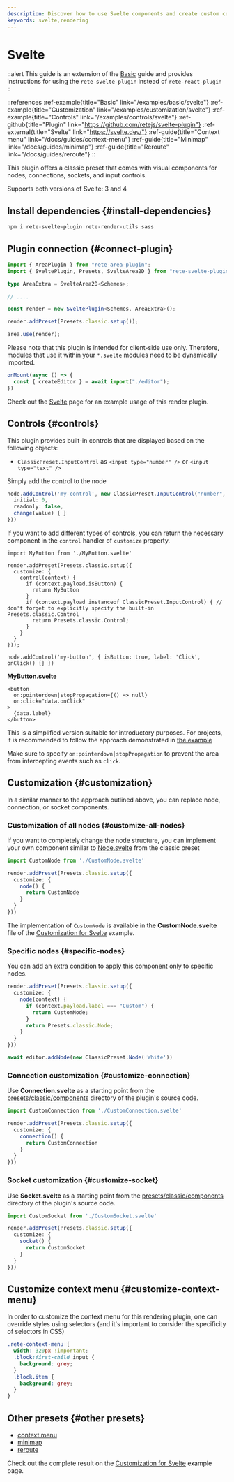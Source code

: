 ```yaml
---
description: Discover how to use Svelte components and create custom components with rete-svelte-plugin. This guide provides step-by-step instructions for using the plugin, along with helpful references and examples to get you started
keywords: svelte,rendering
---
```


# Svelte

::alert
This guide is an extension of the [Basic](/docs/guides/basic) guide and provides instructions for using the `rete-svelte-plugin` instead of `rete-react-plugin`
::

::references
:ref-example{title="Basic" link="/examples/basic/svelte"}
:ref-example{title="Customization" link="/examples/customization/svelte"}
:ref-example{title="Controls" link="/examples/controls/svelte"}
:ref-github{title="Plugin" link="https://github.com/retejs/svelte-plugin"}
:ref-external{title="Svelte" link="https://svelte.dev/"}
:ref-guide{title="Context menu" link="/docs/guides/context-menu"}
:ref-guide{title="Minimap" link="/docs/guides/minimap"}
:ref-guide{title="Reroute" link="/docs/guides/reroute"}
::

This plugin offers a classic preset that comes with visual components for nodes, connections, sockets, and input controls.

Supports both versions of Svelte: 3 and 4

## Install dependencies {#install-dependencies}

```bash
npm i rete-svelte-plugin rete-render-utils sass
```


## Plugin connection {#connect-plugin}

```ts
import { AreaPlugin } from "rete-area-plugin";
import { SveltePlugin, Presets, SvelteArea2D } from "rete-svelte-plugin";

type AreaExtra = SvelteArea2D<Schemes>;

// ....

const render = new SveltePlugin<Schemes, AreaExtra>();

render.addPreset(Presets.classic.setup());

area.use(render);
```

Please note that this plugin is intended for client-side use only. Therefore, modules that use it within your `*.svelte` modules need to be dynamically imported.

```ts
onMount(async () => {
  const { createEditor } = await import("./editor");
})
```

Check out the [Svelte](/examples/basic/svelte) page for an example usage of this render plugin.

## Controls {#controls}

This plugin provides built-in controls that are displayed based on the following objects:

- `ClassicPreset.InputControl` as `<input type="number" />` or `<input type="text" />`

Simply add the control to the node

```ts
node.addControl('my-control', new ClassicPreset.InputControl("number", {
  initial: 0,
  readonly: false,
  change(value) { }
}))
```

If you want to add different types of controls, you can return the necessary component in the `control` handler of `customize` property.

```tsx
import MyButton from './MyButton.svelte'

render.addPreset(Presets.classic.setup({
  customize: {
    control(context) {
      if (context.payload.isButton) {
        return MyButton
      }
      if (context.payload instanceof ClassicPreset.InputControl) { // don't forget to explicitly specify the built-in Presets.classic.Control
        return Presets.classic.Control;
      }
    }
  }
}));

node.addControl('my-button', { isButton: true, label: 'Click', onClick() {} })
```

**MyButton.svelte**

```svelte
<button
  on:pointerdown|stopPropagation={() => null}
  on:click="data.onClick"
>
  {data.label}
</button>
```

This is a simplified version suitable for introductory purposes. For projects, it is recommended to follow the approach demonstrated in [the example](/examples/controls/svelte)

Make sure to specify `on:pointerdown|stopPropagation` to prevent the area from intercepting events such as `click`.

## Customization {#customization}

In a similar manner to the approach outlined above, you can replace node, connection, or socket components.

### Customization of all nodes {#customize-all-nodes}

If you want to completely change the node structure, you can implement your own component similar to [Node.svelte](https://github.com/retejs/svelte-plugin/blob/main/src/presets/classic/components/Node.svelte) from the classic preset

```ts
import CustomNode from './CustomNode.svelte'

render.addPreset(Presets.classic.setup({
  customize: {
    node() {
      return CustomNode
    }
  }
}))
```

The implementation of `CustomNode` is available in the **CustomNode.svelte** file of the [Customization for Svelte](/examples/customization/svelte) example.

### Specific nodes {#specific-nodes}

You can add an extra condition to apply this component only to specific nodes.

```ts
render.addPreset(Presets.classic.setup({
  customize: {
    node(context) {
      if (context.payload.label === "Custom") {
        return CustomNode;
      }
      return Presets.classic.Node;
    }
  }
}))

await editor.addNode(new ClassicPreset.Node('White'))
```

### Connection customization {#customize-connection}

Use **Connection.svelte** as a starting point from the [presets/classic/components](https://github.com/retejs/svelte-plugin/blob/main/src/presets/classic/components) directory of the plugin's source code.


```ts
import CustomConnection from './CustomConnection.svelte'

render.addPreset(Presets.classic.setup({
  customize: {
    connection() {
      return CustomConnection
    }
  }
}))
```

### Socket customization {#customize-socket}

Use **Socket.svelte** as a starting point from the [presets/classic/components](https://github.com/retejs/svelte-plugin/blob/main/src/presets/classic/components) directory of the plugin's source code.

```ts
import CustomSocket from './CustomSocket.svelte'

render.addPreset(Presets.classic.setup({
  customize: {
    socket() {
      return CustomSocket
    }
  }
}))
```

## Customize context menu {#customize-context-menu}

In order to customize the context menu for this rendering plugin, one can override styles using selectors (and it's important to consider the specificity of selectors in CSS)

```scss
.rete-context-menu {
  width: 320px !important;
  .block:first-child input {
    background: grey;
  }
  .block.item {
    background: grey;
  }
}
```

## Other presets {#other presets}

- [context menu](/docs/guides/context-menu)
- [minimap](/docs/guides/minimap)
- [reroute](/docs/guides/reroute)

Check out the complete result on the [Customization for Svelte](/examples/customization/svelte) example page.
